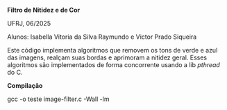 **Filtro de Nitidez e de Cor**

UFRJ, 06/2025

Alunos: Isabella Vitoria da Silva Raymundo e Victor Prado Siqueira

Este código implementa algoritmos que removem os tons de verde e azul das imagens, realçam suas bordas e aprimoram a nitidez geral. Esses algoritmos são implementados de forma concorrente usando a lib *pthread* do C. 

**Compilação**

gcc -o teste image-filter.c -Wall -lm



